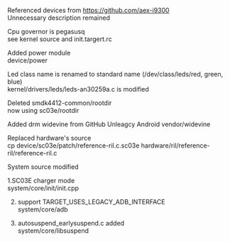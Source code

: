
Referenced devices from https://github.com/aex-i9300  
Unnecessary description remained  

Cpu governor is pegasusq  
  see kernel source and init.targert.rc 

Added power module  
   device/power  

Led class name is renamed to standard name (/dev/class/leds/red, green, blue)   
   kernel/drivers/leds/leds-an30259a.c is modified  

Deleted smdk4412-common/rootdir  
   now using sc03e/rootdir  

Added drm widevine from GitHub Unleagcy Android vendor/widevine  

Replaced hardware's source   
  cp device/sc03e/patch/reference-ril.c.sc03e  hardware/ril/reference-ril/reference-ril.c   

System source modified  

1.SC03E charger mode  
  system/core/init/init.cpp  
  
2. support TARGET_USES_LEGACY_ADB_INTERFACE  
  system/core/adb 
  
3. autosuspend_earlysuspend.c added  
  system/core/libsuspend  
